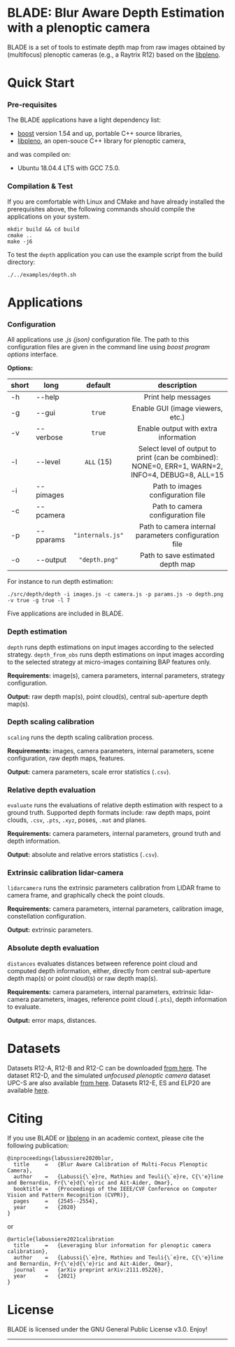 BLADE: Blur Aware Depth Estimation with a plenoptic camera
=====================================================

BLADE is a set of tools to estimate depth map from raw images obtained by (multifocus) plenoptic cameras (e.g., a Raytrix R12) based on the [libpleno].


Quick Start
===========

### Pre-requisites

The BLADE applications have a light dependency list:

 * [boost] version 1.54 and up, portable C++ source libraries,
 * [libpleno], an open-souce C++ library for plenoptic camera,
 
and was compiled on:
 * Ubuntu 18.04.4 LTS with GCC 7.5.0.
  
### Compilation & Test

If you are comfortable with Linux and CMake and have already installed the prerequisites above, the following commands should compile the applications on your system.

```
mkdir build && cd build
cmake ..
make -j6
```

To test the `depth` application you can use the example script from the build directory:
```
./../examples/depth.sh
```

Applications
============

### Configuration

All applications use _.js (json)_ configuration file. The path to this configuration files are given in the command line using _boost program options_ interface.

**Options:**

| short 	| long 			| default 			| description 								|
|-------	|------			|:---------:			|:-----------:								|
| -h 		| -\-help  		|           		| Print help messages						|
| -g 		| -\-gui  		| `true`          	| Enable GUI (image viewers, etc.)			|
| -v 		| -\-verbose 	| `true`          	| Enable output with extra information		|
| -l 		| -\-level  	| `ALL` (15)       	| Select level of output to print (can be combined): NONE=0, ERR=1, WARN=2, INFO=4, DEBUG=8, ALL=15 |
| -i 		| -\-pimages 	|                	| Path to images configuration file |
| -c 		| -\-pcamera 	|                	| Path to camera configuration file |
| -p 		| -\-pparams 	| `"internals.js"` 	| Path to camera internal parameters configuration file |
| -o 		| -\-output  	| `"depth.png"`		| Path to save estimated depth map |

For instance to run depth estimation:
```
./src/depth/depth -i images.js -c camera.js -p params.js -o depth.png -v true -g true -l 7
```

Five applications are included in BLADE.

### Depth estimation
`depth` runs depth estimations on input images according to the selected strategy.
`depth_from_obs` runs depth estimations on input images according to the selected strategy at micro-images containing BAP features only.
	
**Requirements:** image(s), camera parameters, internal parameters, strategy configuration.

**Output:** raw depth map(s), point cloud(s), central sub-aperture depth map(s).
	
### Depth scaling calibration
`scaling` runs the depth scaling calibration process.
	
**Requirements:** images, camera parameters, internal parameters, scene configuration, raw depth maps, features.

**Output:** camera parameters, scale error statistics (`.csv`).

### Relative depth evaluation	
`evaluate` runs the evaluations of relative depth estimation with respect to a ground truth. Supported depth formats include: raw depth maps, point clouds, `.csv`, `.pts`, `.xyz`, poses, `.mat` and planes.
	
**Requirements:** camera parameters, internal parameters, ground truth and depth information.

**Output:** absolute and relative errors statistics (`.csv`).

### Extrinsic calibration lidar-camera
`lidarcamera` runs the extrinsic parameters calibration from LIDAR frame to camera frame, and graphically check the point clouds.
	
**Requirements:** camera parameters, internal parameters, calibration image, constellation configuration.

**Output:** extrinsic parameters.

### Absolute depth evaluation	
`distances` evaluates distances between reference point cloud and computed depth information, either, directly from central sub-aperture depth map(s) or point cloud(s) or raw depth map(s).
	
**Requirements:** camera parameters, internal parameters, extrinsic lidar-camera parameters, images, reference point cloud (`.pts`), depth information to evaluate.

**Output:** error maps, distances.

  
Datasets
========

Datasets R12-A, R12-B and R12-C can be downloaded [from here](https://github.com/comsee-research/plenoptic-datasets).
The dataset R12-D, and the simulated _unfocused plenoptic camera_ dataset UPC-S are also available [from here](https://github.com/comsee-research/plenoptic-datasets).
Datasets R12-E, ES and ELP20 are available [here](https://github.com/comsee-research/plenoptic-datasets).

Citing
======

If you use BLADE or [libpleno] in an academic context, please cite the following publication:

	@inproceedings{labussiere2020blur,
	  title 	=	{Blur Aware Calibration of Multi-Focus Plenoptic Camera},
	  author	=	{Labussi{\`e}re, Mathieu and Teuli{\`e}re, C{\'e}line and Bernardin, Fr{\'e}d{\'e}ric and Ait-Aider, Omar},
	  booktitle	=	{Proceedings of the IEEE/CVF Conference on Computer Vision and Pattern Recognition (CVPR)},
	  pages		=	{2545--2554},
	  year		=	{2020}
	}
	
or 

	@article{labussiere2021calibration
	  title	    =	{Leveraging blur information for plenoptic camera calibration},
	  author	=	{Labussi{\`e}re, Mathieu and Teuli{\`e}re, C{\'e}line and Bernardin, Fr{\'e}d{\'e}ric and Ait-Aider, Omar},
	  journal	=	{arXiv preprint arXiv:2111.05226},
	  year		=	{2021}
	}



License
=======

BLADE is licensed under the GNU General Public License v3.0. Enjoy!

[Ubuntu]: http://www.ubuntu.com
[CMake]: http://www.cmake.org
[CMake documentation]: http://www.cmake.org/cmake/help/cmake2.6docs.html
[git]: http://git-scm.com
[Eigen]: http://eigen.tuxfamily.org
[libv]: http://gitlab.ip.uca.fr/libv/libv
[lma]: http://gitlab.ip.uca.fr/libv/lma
[OpenCV]: https://opencv.org/
[Doxygen]: http://www.stack.nl/~dimitri/doxygen/
[boost]: http://www.boost.org/
[libpleno]: https://github.com/comsee-research/libpleno

---
